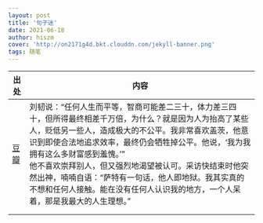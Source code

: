 ```yaml
---
layout: post
title: '句子迷'
date: 2021-06-18
author: hiszm
cover: 'http://on2171g4d.bkt.clouddn.com/jekyll-banner.png'
tags: 随笔
---
```



|    出处  |    内容  |
| ---- | ---- |
|   [豆瓣](https://m.douban.com/group/topic/35270251/?bid=ALUCqPBMtmc)   |  刘韧说：“任何人生而平等，智商可能差二三十，体力差三四十，但所得最终相差千万倍，为什么？就是因为人为抬高了某些人，贬低另一些人，造成极大的不公平。我非常喜欢盖茨，他意识到即使合法地追求效率，最终仍会牺牲掉公平。他说，‘我为我拥有这么多财富感到羞愧。’”<br />他不喜欢崇拜别人，但又强烈地渴望被认可。采访快结束时他突然出神，喃喃自语：“萨特有一句话，他人即地狱。我其实真的不想和任何人接触。能在没有任何人认识我的地方，一个人呆着，那是我最大的人生理想。”    |
|      |      |
|      |      |



